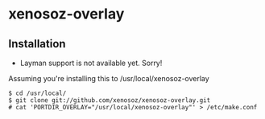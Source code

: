 xenosoz-overlay
===============

Installation
------------

* Layman support is not available yet. Sorry!

Assuming you're installing this to /usr/local/xenosoz-overlay

    $ cd /usr/local/
    $ git clone git://github.com/xenosoz/xenosoz-overlay.git
    # cat 'PORTDIR_OVERLAY="/usr/local/xenosoz-overlay"' > /etc/make.conf
